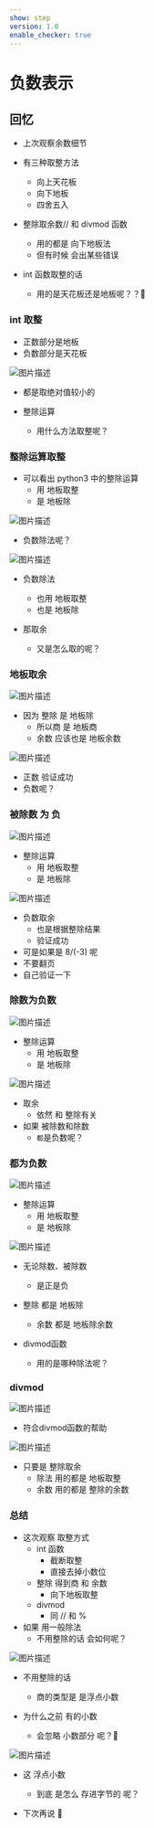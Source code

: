 ```yaml
---
show: step
version: 1.0
enable_checker: true
---
```


# 负数表示

## 回忆

- 上次观察余数细节
- 有三种取整方法
  - 向上天花板
  - 向下地板
  - 四舍五入
- 整除取余数// 和 divmod 函数 
	- 用的都是 向下地板法
	- 但有时候 会出某些错误

- int 函数取整的话
	- 用的是天花板还是地板呢？？🤪

### int 取整

- 正数部分是地板
- 负数部分是天花板

![图片描述](https://doc.shiyanlou.com/courses/uid1190679-20210820-1629445323151)

- 都是取绝对值较小的

- 整除运算
	- 用什么方法取整呢？

### 整除运算取整

- 可以看出 python3 中的整除运算
	- 用 地板取整
	- 是 地板除

![图片描述](https://doc.shiyanlou.com/courses/uid1190679-20231006-1696603306043)

- 负数除法呢？

![图片描述](https://doc.shiyanlou.com/courses/uid1190679-20231006-1696603332922)

- 负数除法
	- 也用 地板取整
	- 也是 地板除

- 那取余
	- 又是怎么取的呢？

### 地板取余

![图片描述](https://doc.shiyanlou.com/courses/uid1190679-20231006-1696603519257)

- 因为 整除 是 地板除
	- 所以商 是 地板商
	- 余数 应该也是 地板余数

![图片描述](https://doc.shiyanlou.com/courses/uid1190679-20231006-1696603608336)

- 正数 验证成功
- 负数呢？

### 被除数 为 负

![图片描述](https://doc.shiyanlou.com/courses/uid1190679-20231006-1696603701597)

- 整除运算
	- 用 地板取整
	- 是 地板除

![图片描述](https://doc.shiyanlou.com/courses/uid1190679-20231006-1696603741758)

- 负数取余 
	- 也是根据整除结果
	- 验证成功
- 可是如果是 8/(-3) 呢
- 不要翻页
- 自己验证一下

### 除数为负数

![图片描述](https://doc.shiyanlou.com/courses/uid1190679-20231006-1696603854599)

- 整除运算
	- 用 地板取整
	- 是 地板除

![图片描述](https://doc.shiyanlou.com/courses/uid1190679-20231006-1696603880685)

- 取余
	- 依然 和 整除有关
- 如果 被除数和除数
	- `都`是负数呢？

### 都为负数

![图片描述](https://doc.shiyanlou.com/courses/uid1190679-20231006-1696603964038)

- 整除运算
	- 用 地板取整
	- 是 地板除

![图片描述](https://doc.shiyanlou.com/courses/uid1190679-20231006-1696604125168)

- 无论除数、被除数
	- 是正是负
- 整除 都是 地板除
	- 余数 都是 地板除余数

- divmod函数 
	- 用的是哪种除法呢？

### divmod

![图片描述](https://doc.shiyanlou.com/courses/uid1190679-20231006-1696604242910)

- 符合divmod函数的帮助

![图片描述](https://doc.shiyanlou.com/courses/uid1190679-20231006-1696604279546)

- 只要是 整除取余
	- 除法 用的都是 地板取整
	- 余数 用的都是 整除的余数

### 总结

- 这次观察 取整方式
	- int 函数 
		- 截断取整
		- 直接去掉小数位
	- 整除 得到商 和 余数
		- 向下地板取整
	- divmod
		- 同 // 和 %
- 如果 用一般除法
	- 不用整除的话 会如何呢？

![图片描述](https://doc.shiyanlou.com/courses/uid1190679-20221203-1670073626312)

- 不用整除的话
	- 商的类型是 是浮点小数

- 为什么之前 有的小数
	- 会忽略 小数部分 呢？🤪

![图片描述](https://doc.shiyanlou.com/courses/uid1190679-20211030-1635580692141)

- 这 浮点小数
	- 到底 是怎么 存进字节的 呢？

- 下次再说 👋
